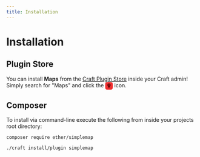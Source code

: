 ```yaml
---
title: Installation
---
```


# Installation

## Plugin Store

You can install **Maps** from the [Craft Plugin Store](https://plugins.craftcms.com/simplemap)
inside your Craft admin! Simply search for "Maps" and click the 
<svg xmlns="http://www.w3.org/2000/svg" style="width:20px;vertical-align:text-top" viewBox="0 0 344 345"><g fill="none" fill-rule="evenodd"><path fill="#EF2F30" d="M73.013407,2.6866064 C106.18824,0.895535467 139.183771,-3.78753344e-15 172,0 C204.832174,0 237.664282,0.896405919 270.496323,2.68921776 L270.496323,2.68921771 C308.699378,4.77531668 339.208201,35.2833237 341.295323,73.4863222 C343.098441,106.490881 344,139.495441 344,172.5 C344,205.511425 343.098066,238.52285 341.294197,271.534276 L341.294197,271.534275 C339.20649,309.740047 308.693155,340.248892 270.487077,342.330977 C237.836179,344.110326 205.007154,345 172,345 C139.007428,345 106.01479,344.111111 73.0220864,342.333334 L73.0220864,342.333335 C34.4742283,340.256224 3.79947595,309.257162 2.12787429,270.689591 C0.709291429,237.959727 1.89395185e-15,205.229864 0,172.5 C0,139.776865 0.708999838,107.053729 2.12699951,74.3305938 L2.12699924,74.3305938 C3.79813889,35.7657548 34.4685114,4.76760084 73.013407,2.6866064 Z"/><path fill="#5C0405" fill-rule="nonzero" d="M171.727273,63 C131.659862,63 99,95.5999003 99,135.578099 C99,162.959499 118.676238,184.419499 132.773492,205.617199 C146.870545,226.815099 155.716439,248.2265 163.322107,276.5547 C164.381317,280.5076 168.202458,283 171.727273,283 C175.252088,283 179.073229,280.5076 180.132439,276.5547 C188.433881,245.6352 197.223398,224.385199 211.131661,203.839799 C225.040527,183.294099 244.454545,162.889399 244.454545,135.578099 C244.454545,95.5999003 211.794683,63 171.727273,63 Z M172.181818,107.545455 C186.048118,107.545455 197.181818,118.679154 197.181818,132.545456 C197.181818,146.411755 186.048118,157.545455 172.181818,157.545455 C158.315518,157.545455 147.181818,146.411755 147.181818,132.545456 C147.181818,118.679154 158.315518,107.545455 172.181818,107.545455 Z"/></g></svg> 
icon.
 
## Composer

To install via command-line execute the following from inside your projects root
directory:

```shell script
composer require ether/simplemap

./craft install/plugin simplemap
```
